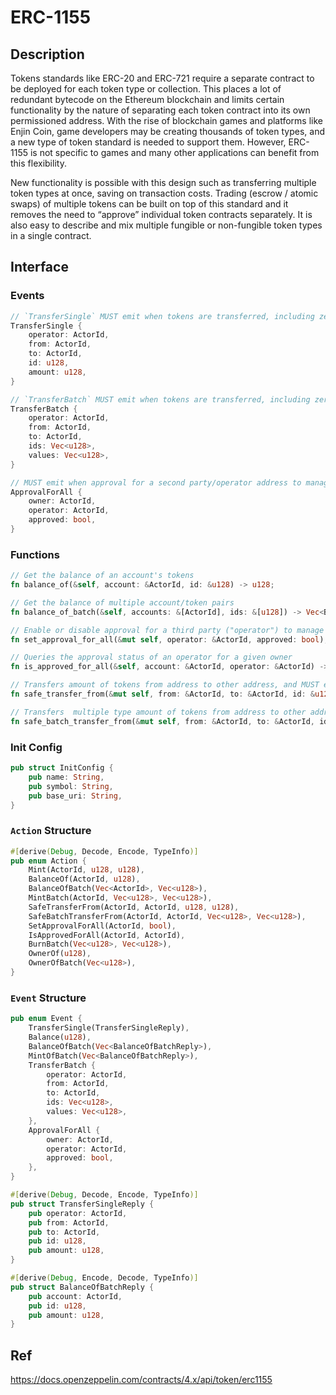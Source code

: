 # ERC-1155

## Description

Tokens standards like ERC-20 and ERC-721 require a separate contract to be deployed for each token type or collection. This places a lot of redundant bytecode on the Ethereum blockchain and limits certain functionality by the nature of separating each token contract into its own permissioned address. With the rise of blockchain games and platforms like Enjin Coin, game developers may be creating thousands of token types, and a new type of token standard is needed to support them. However, ERC-1155 is not specific to games and many other applications can benefit from this flexibility.

New functionality is possible with this design such as transferring multiple token types at once, saving on transaction costs. Trading (escrow / atomic swaps) of multiple tokens can be built on top of this standard and it removes the need to “approve” individual token contracts separately. It is also easy to describe and mix multiple fungible or non-fungible token types in a single contract.

## Interface

### Events

```rust
// `TransferSingle` MUST emit when tokens are transferred, including zero value transfers as well as minting or burning
TransferSingle {
    operator: ActorId,
    from: ActorId,
    to: ActorId,
    id: u128,
    amount: u128,
}

// `TransferBatch` MUST emit when tokens are transferred, including zero value transfers as well as minting or burning
TransferBatch {
    operator: ActorId,
    from: ActorId,
    to: ActorId,
    ids: Vec<u128>,
    values: Vec<u128>,
}

// MUST emit when approval for a second party/operator address to manage all tokens for an owner address is enabled or disabled (absence of an event assumes disabled)
ApprovalForAll {
    owner: ActorId,
    operator: ActorId,
    approved: bool,
}
```

### Functions

```rust
// Get the balance of an account's tokens
fn balance_of(&self, account: &ActorId, id: &u128) -> u128;

// Get the balance of multiple account/token pairs
fn balance_of_batch(&self, accounts: &[ActorId], ids: &[u128]) -> Vec<BalanceOfBatchReply>;

// Enable or disable approval for a third party ("operator") to manage all of the caller's tokens, and MUST emit the ApprovalForAll event
fn set_approval_for_all(&mut self, operator: &ActorId, approved: bool);

// Queries the approval status of an operator for a given owner
fn is_approved_for_all(&self, account: &ActorId, operator: &ActorId) -> bool;

// Transfers amount of tokens from address to other address, and MUST emit the TransferSingle event
fn safe_transfer_from(&mut self, from: &ActorId, to: &ActorId, id: &u128, amount: u128);

// Transfers  multiple type amount of tokens from address to other address, and MUST emit the TransferBatch event
fn safe_batch_transfer_from(&mut self, from: &ActorId, to: &ActorId, ids: &[u128], amounts: &[u128]);
```

### Init Config

```rust
pub struct InitConfig {
    pub name: String,
    pub symbol: String,
    pub base_uri: String,
}
```

### `Action` Structure

```rust
#[derive(Debug, Decode, Encode, TypeInfo)]
pub enum Action {
    Mint(ActorId, u128, u128),
    BalanceOf(ActorId, u128),
    BalanceOfBatch(Vec<ActorId>, Vec<u128>),
    MintBatch(ActorId, Vec<u128>, Vec<u128>),
    SafeTransferFrom(ActorId, ActorId, u128, u128),
    SafeBatchTransferFrom(ActorId, ActorId, Vec<u128>, Vec<u128>),
    SetApprovalForAll(ActorId, bool),
    IsApprovedForAll(ActorId, ActorId),
    BurnBatch(Vec<u128>, Vec<u128>),
    OwnerOf(u128),
    OwnerOfBatch(Vec<u128>),
}
```

### `Event` Structure

```rust
pub enum Event {
    TransferSingle(TransferSingleReply),
    Balance(u128),
    BalanceOfBatch(Vec<BalanceOfBatchReply>),
    MintOfBatch(Vec<BalanceOfBatchReply>),
    TransferBatch {
        operator: ActorId,
        from: ActorId,
        to: ActorId,
        ids: Vec<u128>,
        values: Vec<u128>,
    },
    ApprovalForAll {
        owner: ActorId,
        operator: ActorId,
        approved: bool,
    },
}

#[derive(Debug, Decode, Encode, TypeInfo)]
pub struct TransferSingleReply {
    pub operator: ActorId,
    pub from: ActorId,
    pub to: ActorId,
    pub id: u128,
    pub amount: u128,
}

#[derive(Debug, Encode, Decode, TypeInfo)]
pub struct BalanceOfBatchReply {
    pub account: ActorId,
    pub id: u128,
    pub amount: u128,
}
```

## Ref

https://docs.openzeppelin.com/contracts/4.x/api/token/erc1155
